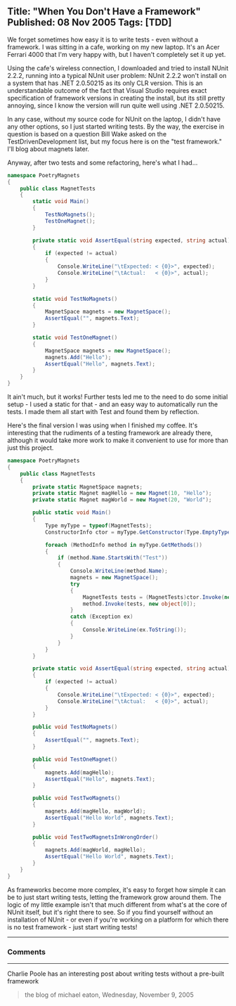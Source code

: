 Title: "When You Don't Have a Framework"
Published: 08 Nov 2005
Tags: [TDD]
---
We forget sometimes how easy it is to write tests - even without a framework. I was sitting in a cafe, working on my new laptop. It's an Acer Ferrari 4000 that I'm very happy with, but I haven't completely set it up yet.

<!--more-->
Using the cafe's wireless connection, I downloaded and tried to install NUnit 2.2.2, running into a typical NUnit user problem: NUnit 2.2.2 won't install on a system that has .NET 2.0.50215 as its only CLR version. This is an understandable outcome of the fact that Visual Studio requires exact specification of framework versions in creating the install, but its still pretty annoying, since I know the version will run quite well using .NET 2.0.50215.

In any case, without my source code for NUnit on the laptop, I didn't have any other options, so I just started writing tests. By the way, the exercise in question is based on a question Bill Wake asked on the TestDrivenDevelopment list, but my focus here is on the "test framework." I'll blog about magnets later.

Anyway, after two tests and some refactoring, here's what I had...

```csharp
namespace PoetryMagnets
{
    public class MagnetTests
    { 
        static void Main()
        {
            TestNoMagnets();
            TestOneMagnet();
        }

        private static void AssertEqual(string expected, string actual)
        {
            if (expected != actual)
            {
                Console.WriteLine("\tExpected: < {0}>", expected);
                Console.WriteLine("\tActual:   < {0}>", actual);
            }
        }

        static void TestNoMagnets()
        {
            MagnetSpace magnets = new MagnetSpace();
            AssertEqual("", magnets.Text);
        }

        static void TestOneMagnet()
        {
            MagnetSpace magnets = new MagnetSpace();
            magnets.Add("Hello");
            AssertEqual("Hello", magnets.Text);
        }
    }
}
```

It ain't much, but it works! Further tests led me to the need to do some initial setup - I used a static for that - and an easy way to automatically run the tests. I made them all start with Test and found them by reflection.

Here's the final version I was using when I finished my coffee. It's interesting that the rudiments of a testing framework are already there, although it would take more work to make it convenient to use for more than just this project.

```csharp
namespace PoetryMagnets
{
    public class MagnetTests
    {
        private static MagnetSpace magnets;
        private static Magnet magHello = new Magnet(10, "Hello");
        private static Magnet magWorld = new Magnet(20, "World");

        public static void Main()
        {
            Type myType = typeof(MagnetTests);
            ConstructorInfo ctor = myType.GetConstructor(Type.EmptyTypes);

            foreach (MethodInfo method in myType.GetMethods())
            {
                if (method.Name.StartsWith("Test"))
                {
                    Console.WriteLine(method.Name);
                    magnets = new MagnetSpace();
                    try
                    {
                        MagnetTests tests = (MagnetTests)ctor.Invoke(new object[0]);
                        method.Invoke(tests, new object[0]);
                    }
                    catch (Exception ex)
                    {
                        Console.WriteLine(ex.ToString());
                    }
                }
            }
        }

        private static void AssertEqual(string expected, string actual)
        {
            if (expected != actual)
            {
                Console.WriteLine("\tExpected: < {0}>", expected);
                Console.WriteLine("\tActual:   < {0}>", actual);
            }
        }

        public void TestNoMagnets()
        {
            AssertEqual("", magnets.Text);
        }

        public void TestOneMagnet()
        {
            magnets.Add(magHello);
            AssertEqual("Hello", magnets.Text);
        }

        public void TestTwoMagnets()
        {
            magnets.Add(magHello, magWorld);
            AssertEqual("Hello World", magnets.Text);
        }

        public void TestTwoMagnetsInWrongOrder()
        {
            magnets.Add(magWorld, magHello);
            AssertEqual("Hello World", magnets.Text);
        }
    }
}
```

As frameworks become more complex, it's easy to forget how simple it can be to just start writing tests, letting the framework grow around them. The logic of my little example isn't that much different from what's at the core of NUnit itself, but it's right there to see. So if you find yourself without an installation of NUnit - or even if you're working on a platform for which there is no test framework - just start writing tests!

---

### Comments

---

Charlie Poole has an interesting post about writing tests without a pre-built framework


>the blog of michael eaton, Wednesday, November 9, 2005
